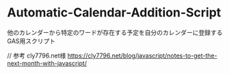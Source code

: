 # Automatic-Calendar-Addition-Script
他のカレンダーから特定のワードが存在する予定を自分のカレンダーに登録するGAS用スクリプト

// 参考
cly7796.net様
https://cly7796.net/blog/javascript/notes-to-get-the-next-month-with-javascript/
